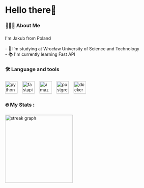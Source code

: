 <h1 align="left">Hello there👋</h1>

###

<h3 align="left">👨🏻‍💻 About Me</h3>

###

<p align="left">I'm Jakub from Poland<br><br>- 🔭 I’m studying at Wrocław University of Science and Technology<br>- 📚 I'm currently learning Fast API</p>

###

<h3 align="left">🛠 Language and tools</h3>

###

<div align="left">
  <img src="https://cdn.jsdelivr.net/gh/devicons/devicon/icons/python/python-original.svg" height="40" alt="python logo"  />
  &nbsp;&nbsp;
  <img src="https://cdn.jsdelivr.net/gh/devicons/devicon/icons/fastapi/fastapi-original.svg" height="40" alt="fastapi logo"  />
  &nbsp;&nbsp;
  <img src="https://cdn.jsdelivr.net/gh/devicons/devicon/icons/amazonwebservices/amazonwebservices-line-wordmark.svg" height="40" alt="amazonwebservices logo"  />
  &nbsp;&nbsp;
  <img src="https://cdn.jsdelivr.net/gh/devicons/devicon/icons/postgresql/postgresql-original.svg" height="40" alt="postgresql logo"  />
  &nbsp;&nbsp;
  <img src="https://cdn.jsdelivr.net/gh/devicons/devicon/icons/docker/docker-plain-wordmark.svg" height="40" alt="docker logo"  />
</div>

###

<h3 align="left">🔥   My Stats :</h3>

###

<div align="left">
  <img src="https://streak-stats.demolab.com?user=gagatek1&locale=en&mode=daily&theme=dark&hide_border=false&border_radius=5&order=3" height="220" alt="streak graph"  />
</div>

###
